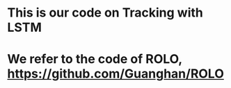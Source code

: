 # This is our code on Tracking with LSTM
# We refer to the code of ROLO, https://github.com/Guanghan/ROLO
